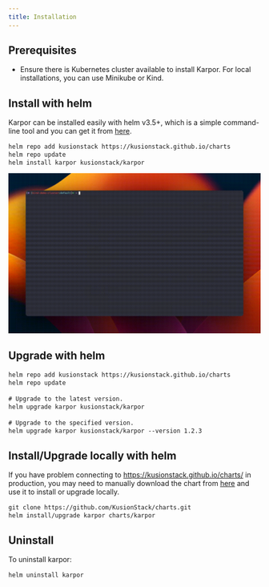 ```yaml
---
title: Installation
---
```


## Prerequisites

* Ensure there is Kubernetes cluster available to install Karpor. For local installations, you can use Minikube or Kind.

## Install with helm

Karpor can be installed easily with helm v3.5+, which is a simple command-line tool and you can get it from [here](https://helm.sh/docs/intro/install/).

```shell
helm repo add kusionstack https://kusionstack.github.io/charts
helm repo update
helm install karpor kusionstack/karpor
```

![Install](./assets/2-installation/install.gif)

## Upgrade with helm

```shell
helm repo add kusionstack https://kusionstack.github.io/charts
helm repo update

# Upgrade to the latest version.
helm upgrade karpor kusionstack/karpor

# Upgrade to the specified version.
helm upgrade karpor kusionstack/karpor --version 1.2.3
```

## Install/Upgrade locally with helm

If you have problem connecting to https://kusionstack.github.io/charts/ in production, you may need to manually download the chart from [here](https://github.com/KusionStack/charts) and use it to install or upgrade locally.

```shell
git clone https://github.com/KusionStack/charts.git
helm install/upgrade karpor charts/karpor
```

## Uninstall

To uninstall karpor:

```shell
helm uninstall karpor
```
